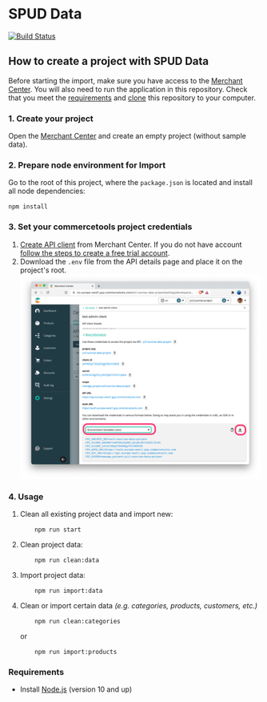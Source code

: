 # SPUD Data

[![Build Status](https://travis-ci.org/commercetools/commercetools-SPUD-data.svg?branch=master)](https://travis-ci.org/commercetools/commercetools-SPUD-data)

## How to create a project with SPUD Data

Before starting the import, make sure you have access to the [Merchant Center](https://mc.commercetools.com). You will also need to run the application in this repository. Check that you meet the [requirements](#requirements) and [clone](https://help.github.com/articles/cloning-a-repository/) this repository to your computer.

### 1. Create your project

Open the [Merchant Center](https://mc.commercetools.com) and create an empty project (without sample data).

### 2. Prepare node environment for Import

Go to the root of this project, where the `package.json` is located and install all node dependencies:

```
npm install
```

### 3. Set your commercetools project credentials

1. [Create API client](https://docs.commercetools.com/tutorials/getting-started#creating-an-api-client) from Merchant Center. If you do not have account [follow the steps to create a free trial account](https://docs.commercetools.com/tutorials/getting-started#first-steps).
2. Download the `.env` file from the API details page and place it on the project's root.
![Client credential in dot env file ](img/client-credentails-in-dotenv.png)

### 4. Usage

1. Clean all existing project data and import new:

    ```
        npm run start
    ```

2. Clean project data:

    ```
        npm run clean:data
    ```

3. Import project data:

    ```
        npm run import:data
    ```

4. Clean or import certain data *(e.g. categories, products, customers, etc.)*

    ```
        npm run clean:categories
    ```

    or

    ```
        npm run import:products
    ```

### Requirements

- Install [Node.js](https://nodejs.org/en/download/) (version 10 and up)
